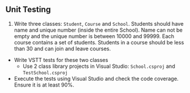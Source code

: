 ## Unit Testing

1. Write three classes: `Student`, `Course` and `School`. Students should have name and unique number (inside the entire School). Name can not be empty and the unique number is between 10000 and 99999. Each course contains a set of students. Students in a course should be less than 30 and can join and leave courses.
* Write VSTT tests for these two classes
    * Use 2 class library projects in Visual Studio: `School.csproj` and `TestSchool.csproj`
* Execute the tests using Visual Studio and check the code coverage. Ensure it is at least 90%.
